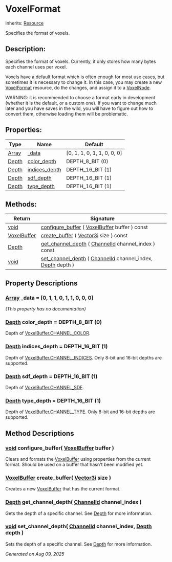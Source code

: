 # VoxelFormat

Inherits: [Resource](https://docs.godotengine.org/en/stable/classes/class_resource.html)

Specifies the format of voxels.

## Description: 

Specifies the format of voxels. Currently, it only stores how many bytes each channel uses per voxel.

Voxels have a default format which is often enough for most use cases, but sometimes it is necessary to change it. In this case, you may create a new [VoxelFormat](VoxelFormat.md) resource, do the changes, and assign it to a [VoxelNode](VoxelNode.md).

WARNING: it is recommended to choose a format early in development (whether it is the default, or a custom one). If you want to change much later and you have saves in the wild, you will have to figure out how to convert them, otherwise loading them will be problematic.

## Properties: 


Type                                                                      | Name                               | Default                     
------------------------------------------------------------------------- | ---------------------------------- | ----------------------------
[Array](https://docs.godotengine.org/en/stable/classes/class_array.html)  | [_data](#i__data)                  | [0, 1, 1, 0, 1, 1, 0, 0, 0] 
[Depth](VoxelBuffer.md#enumerations)                                      | [color_depth](#i_color_depth)      | DEPTH_8_BIT (0)             
[Depth](VoxelBuffer.md#enumerations)                                      | [indices_depth](#i_indices_depth)  | DEPTH_16_BIT (1)            
[Depth](VoxelBuffer.md#enumerations)                                      | [sdf_depth](#i_sdf_depth)          | DEPTH_16_BIT (1)            
[Depth](VoxelBuffer.md#enumerations)                                      | [type_depth](#i_type_depth)        | DEPTH_16_BIT (1)            
<p></p>

## Methods: 


Return                                | Signature                                                                                                                                         
------------------------------------- | --------------------------------------------------------------------------------------------------------------------------------------------------
[void](#)                             | [configure_buffer](#i_configure_buffer) ( [VoxelBuffer](VoxelBuffer.md) buffer ) const                                                            
[VoxelBuffer](VoxelBuffer.md)         | [create_buffer](#i_create_buffer) ( [Vector3i](https://docs.godotengine.org/en/stable/classes/class_vector3i.html) size ) const                   
[Depth](VoxelBuffer.md#enumerations)  | [get_channel_depth](#i_get_channel_depth) ( [ChannelId](VoxelBuffer.md#enumerations) channel_index ) const                                        
[void](#)                             | [set_channel_depth](#i_set_channel_depth) ( [ChannelId](VoxelBuffer.md#enumerations) channel_index, [Depth](VoxelBuffer.md#enumerations) depth )  
<p></p>

## Property Descriptions

### [Array](https://docs.godotengine.org/en/stable/classes/class_array.html)<span id="i__data"></span> **_data** = [0, 1, 1, 0, 1, 1, 0, 0, 0]

*(This property has no documentation)*

### [Depth](VoxelBuffer.md#enumerations)<span id="i_color_depth"></span> **color_depth** = DEPTH_8_BIT (0)

Depth of [VoxelBuffer.CHANNEL_COLOR](VoxelBuffer.md#i_CHANNEL_COLOR).

### [Depth](VoxelBuffer.md#enumerations)<span id="i_indices_depth"></span> **indices_depth** = DEPTH_16_BIT (1)

Depth of [VoxelBuffer.CHANNEL_INDICES](VoxelBuffer.md#i_CHANNEL_INDICES). Only 8-bit and 16-bit depths are supported.

### [Depth](VoxelBuffer.md#enumerations)<span id="i_sdf_depth"></span> **sdf_depth** = DEPTH_16_BIT (1)

Depth of [VoxelBuffer.CHANNEL_SDF](VoxelBuffer.md#i_CHANNEL_SDF).

### [Depth](VoxelBuffer.md#enumerations)<span id="i_type_depth"></span> **type_depth** = DEPTH_16_BIT (1)

Depth of [VoxelBuffer.CHANNEL_TYPE](VoxelBuffer.md#i_CHANNEL_TYPE). Only 8-bit and 16-bit depths are supported.

## Method Descriptions

### [void](#)<span id="i_configure_buffer"></span> **configure_buffer**( [VoxelBuffer](VoxelBuffer.md) buffer ) 

Clears and formats the [VoxelBuffer](VoxelBuffer.md) using properties from the current format. Should be used on a buffer that hasn't been modified yet.

### [VoxelBuffer](VoxelBuffer.md)<span id="i_create_buffer"></span> **create_buffer**( [Vector3i](https://docs.godotengine.org/en/stable/classes/class_vector3i.html) size ) 

Creates a new [VoxelBuffer](VoxelBuffer.md) that has the current format.

### [Depth](VoxelBuffer.md#enumerations)<span id="i_get_channel_depth"></span> **get_channel_depth**( [ChannelId](VoxelBuffer.md#enumerations) channel_index ) 

Gets the depth of a specific channel. See [Depth](VoxelBuffer.md#enumerations) for more information.

### [void](#)<span id="i_set_channel_depth"></span> **set_channel_depth**( [ChannelId](VoxelBuffer.md#enumerations) channel_index, [Depth](VoxelBuffer.md#enumerations) depth ) 

Sets the depth of a specific channel. See [Depth](VoxelBuffer.md#enumerations) for more information.

_Generated on Aug 09, 2025_
